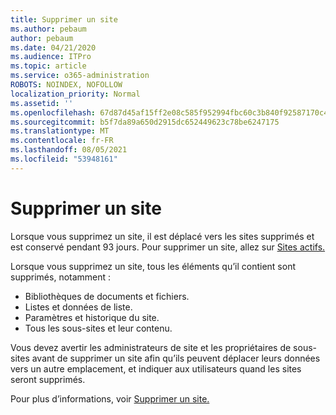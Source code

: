 ```yaml
---
title: Supprimer un site
ms.author: pebaum
author: pebaum
ms.date: 04/21/2020
ms.audience: ITPro
ms.topic: article
ms.service: o365-administration
ROBOTS: NOINDEX, NOFOLLOW
localization_priority: Normal
ms.assetid: ''
ms.openlocfilehash: 67d87d45af15ff2e08c585f952994fbc60c3b840f92587170c45ab3c9b53c6e2
ms.sourcegitcommit: b5f7da89a650d2915dc652449623c78be6247175
ms.translationtype: MT
ms.contentlocale: fr-FR
ms.lasthandoff: 08/05/2021
ms.locfileid: "53948161"
---
```

# <a name="delete-a-site"></a>Supprimer un site

Lorsque vous supprimez un site, il est déplacé vers les sites supprimés et est conservé pendant 93 jours. Pour supprimer un site, allez sur [Sites actifs.](https://admin.microsoft.com/sharepoint?page=sitemanagement&modern=true) 

Lorsque vous supprimez un site, tous les éléments qu’il contient sont supprimés, notamment :

- Bibliothèques de documents et fichiers.
- Listes et données de liste.
- Paramètres et historique du site.
- Tous les sous-sites et leur contenu.

Vous devez avertir les administrateurs de site et les propriétaires de sous-sites avant de supprimer un site afin qu’ils peuvent déplacer leurs données vers un autre emplacement, et indiquer aux utilisateurs quand les sites seront supprimés.

Pour plus d’informations, voir [Supprimer un site.](https://docs.microsoft.com/sharepoint/delete-site-collection)
